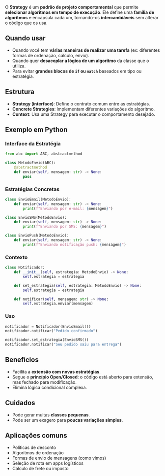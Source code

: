 O **Strategy** é um **padrão de projeto comportamental** que permite **selecionar algoritmos em tempo de execução**. Ele define uma **família de algoritmos** e encapsula cada um, tornando-os **intercambiáveis** sem alterar o código que os usa.

## Quando usar
* Quando você tem **várias maneiras de realizar uma tarefa** (ex: diferentes formas de ordenação, cálculo, envio).
* Quando quer **desacoplar a lógica de um algoritmo** da classe que o utiliza.
* Para evitar **grandes blocos de `if` ou `match`** baseados em tipo ou estratégia.

## Estrutura
* **Strategy (interface)**: Define o contrato comum entre as estratégias.
* **Concrete Strategies**: Implementam diferentes variações do algoritmo.
* **Context**: Usa uma Strategy para executar o comportamento desejado.

## Exemplo em Python
### Interface da Estratégia
```python
from abc import ABC, abstractmethod

class MetodoEnvio(ABC):
    @abstractmethod
    def enviar(self, mensagem: str) -> None:
        pass
```

### Estratégias Concretas
```python
class EnvioEmail(MetodoEnvio):
    def enviar(self, mensagem: str) -> None:
        print(f"Enviando por e-mail: {mensagem}")

class EnvioSMS(MetodoEnvio):
    def enviar(self, mensagem: str) -> None:
        print(f"Enviando por SMS: {mensagem}")

class EnvioPush(MetodoEnvio):
    def enviar(self, mensagem: str) -> None:
        print(f"Enviando notificação push: {mensagem}")
```

### Contexto
```python
class Notificador:
    def __init__(self, estrategia: MetodoEnvio) -> None:
        self.estrategia = estrategia

    def set_estrategia(self, estrategia: MetodoEnvio) -> None:
        self.estrategia = estrategia

    def notificar(self, mensagem: str) -> None:
        self.estrategia.enviar(mensagem)
```

### Uso
```python
notificador = Notificador(EnvioEmail())
notificador.notificar("Pedido confirmado")

notificador.set_estrategia(EnvioSMS())
notificador.notificar("Seu pedido saiu para entrega")
```

## Benefícios
* Facilita a **extensão com novas estratégias**.
* Segue o **princípio Open/Closed**: o código está aberto para extensão, mas fechado para modificação.
* Elimina lógica condicional complexa.

## Cuidados
* Pode gerar muitas **classes pequenas**.
* Pode ser um exagero para **poucas variações simples**.

## Aplicações comuns
* Políticas de desconto
* Algoritmos de ordenação
* Formas de envio de mensagens (como vimos)
* Seleção de rota em apps logísticos
* Cálculo de frete ou imposto